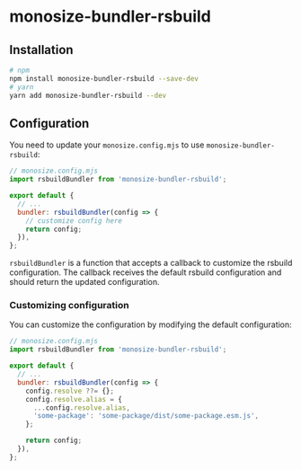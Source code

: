 # monosize-bundler-rsbuild

## Installation

```sh
# npm
npm install monosize-bundler-rsbuild --save-dev
# yarn
yarn add monosize-bundler-rsbuild --dev
```

## Configuration

You need to update your `monosize.config.mjs` to use `monosize-bundler-rsbuild`:

```js
// monosize.config.mjs
import rsbuildBundler from 'monosize-bundler-rsbuild';

export default {
  // ...
  bundler: rsbuildBundler(config => {
    // customize config here
    return config;
  }),
};
```

`rsbuildBundler` is a function that accepts a callback to customize the rsbuild configuration. The callback receives the default rsbuild configuration and should return the updated configuration.

### Customizing configuration

You can customize the configuration by modifying the default configuration:

```js
// monosize.config.mjs
import rsbuildBundler from 'monosize-bundler-rsbuild';

export default {
  // ...
  bundler: rsbuildBundler(config => {
    config.resolve ??= {};
    config.resolve.alias = {
      ...config.resolve.alias,
      'some-package': 'some-package/dist/some-package.esm.js',
    };

    return config;
  }),
};
```
